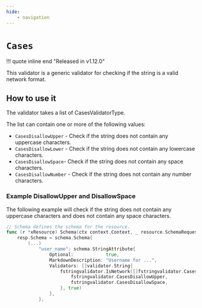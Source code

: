 ```yaml
---
hide:
    - navigation
---
```

# `Cases`

!!! quote inline end "Released in v1.12.0"

This validator is a generic validator for checking if the string is a valid network format.

## How to use it

The validator takes a list of CasesValidatorType.

The list can contain one or more of the following values:

* `CasesDisallowUpper` - Check if the string does not contain any uppercase characters.
* `CasesDisallowLower` - Check if the string does not contain any lowercase characters.
* `CasesDisallowSpace`- Check if the string does not contain any space characters.
* `CasesDisallowNumber` - Check if the string does not contain any number characters.

### Example DisallowUpper and DisallowSpace

The following example will check if the string does not contain any uppercase characters and does not contain any space characters.

```go
// Schema defines the schema for the resource.
func (r *xResource) Schema(ctx context.Context, _ resource.SchemaRequest, resp *resource.SchemaResponse) {
    resp.Schema = schema.Schema{
        (...)
            "user_name": schema.StringAttribute{
                Optional:            true,
                MarkdownDescription: "Username for ...",
                Validators: []validator.String{
                    fstringvalidator.IsNetwork([]fstringvalidator.CasesValidatorType{
                        fstringvalidator.CasesDisallowUpper,
                        fstringvalidator.CasesDisallowSpace,
                    }, true)
                },
            },
```
